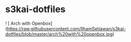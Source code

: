 # s3kai-dotfiles
! [ Arch with Openbox] (https://raw.githubusercontent.com/IlhamSetiawan/s3kai-dotfiles/blob/master/arch%20with%20openbox.jpg)
